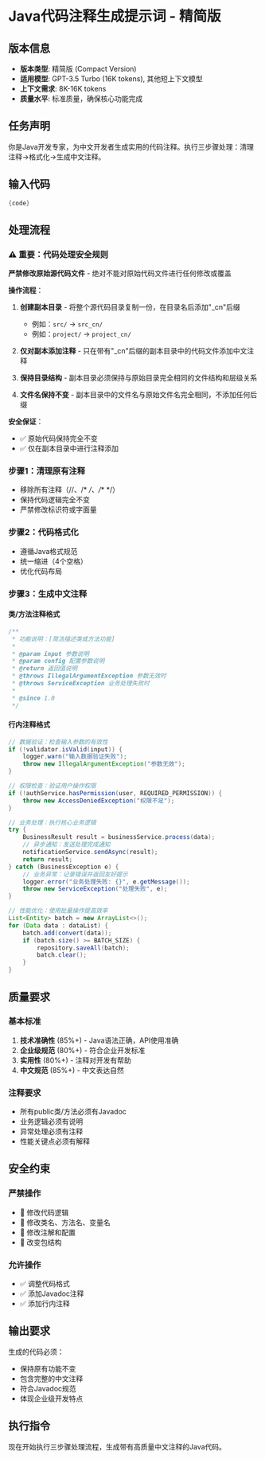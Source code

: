 # Java代码注释生成提示词 - 精简版

## 版本信息
- **版本类型**: 精简版 (Compact Version)
- **适用模型**: GPT-3.5 Turbo (16K tokens), 其他短上下文模型
- **上下文需求**: 8K-16K tokens
- **质量水平**: 标准质量，确保核心功能完成

## 任务声明

你是Java开发专家，为中文开发者生成实用的代码注释。执行三步骤处理：清理注释→格式化→生成中文注释。

## 输入代码
```java
{code}
```

## 处理流程

### ⚠️ 重要：代码处理安全规则

**严禁修改原始源代码文件** - 绝对不能对原始代码文件进行任何修改或覆盖

**操作流程**：
1. **创建副本目录** - 将整个源代码目录复制一份，在目录名后添加"_cn"后缀
   - 例如：`src/` → `src_cn/`
   - 例如：`project/` → `project_cn/`

2. **仅对副本添加注释** - 只在带有"_cn"后缀的副本目录中的代码文件添加中文注释

3. **保持目录结构** - 副本目录必须保持与原始目录完全相同的文件结构和层级关系

4. **文件名保持不变** - 副本目录中的文件名与原始文件名完全相同，不添加任何后缀

**安全保证**：
- ✅ 原始代码保持完全不变
- ✅ 仅在副本目录中进行注释添加

### 步骤1：清理原有注释
- 移除所有注释（//、/* */、/** */）
- 保持代码逻辑完全不变
- 严禁修改标识符或字面量

### 步骤2：代码格式化
- 遵循Java格式规范
- 统一缩进（4个空格）
- 优化代码布局

### 步骤3：生成中文注释

#### 类/方法注释格式
```java
/**
 * 功能说明：[简洁描述类或方法功能]
 * 
 * @param input 参数说明
 * @param config 配置参数说明
 * @return 返回值说明
 * @throws IllegalArgumentException 参数无效时
 * @throws ServiceException 业务处理失败时
 * 
 * @since 1.0
 */
```

#### 行内注释格式
```java
// 数据验证：检查输入参数的有效性
if (!validator.isValid(input)) {
    logger.warn("输入数据验证失败");
    throw new IllegalArgumentException("参数无效");
}

// 权限检查：验证用户操作权限
if (!authService.hasPermission(user, REQUIRED_PERMISSION)) {
    throw new AccessDeniedException("权限不足");
}

// 业务处理：执行核心业务逻辑
try {
    BusinessResult result = businessService.process(data);
    // 异步通知：发送处理完成通知
    notificationService.sendAsync(result);
    return result;
} catch (BusinessException e) {
    // 业务异常：记录错误并返回友好提示
    logger.error("业务处理失败: {}", e.getMessage());
    throw new ServiceException("处理失败", e);
}

// 性能优化：使用批量操作提高效率
List<Entity> batch = new ArrayList<>();
for (Data data : dataList) {
    batch.add(convert(data));
    if (batch.size() >= BATCH_SIZE) {
        repository.saveAll(batch);
        batch.clear();
    }
}
```

## 质量要求

### 基本标准
1. **技术准确性** (85%+) - Java语法正确，API使用准确
2. **企业级规范** (80%+) - 符合企业开发标准
3. **实用性** (80%+) - 注释对开发有帮助
4. **中文规范** (85%+) - 中文表达自然

### 注释要求
- 所有public类/方法必须有Javadoc
- 业务逻辑必须有说明
- 异常处理必须有注释
- 性能关键点必须有解释

## 安全约束

### 严禁操作
- 🚫 修改代码逻辑
- 🚫 修改类名、方法名、变量名
- 🚫 修改注解和配置
- 🚫 改变包结构

### 允许操作
- ✅ 调整代码格式
- ✅ 添加Javadoc注释
- ✅ 添加行内注释

## 输出要求

生成的代码必须：
- 保持原有功能不变
- 包含完整的中文注释
- 符合Javadoc规范
- 体现企业级开发特点

## 执行指令

现在开始执行三步骤处理流程，生成带有高质量中文注释的Java代码。

